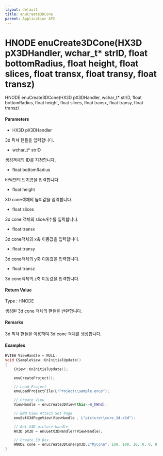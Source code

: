 ```yaml
---
layout: default
title: enuCreate3DCone
parent: Application API
---
```

# HNODE enuCreate3DCone\(HX3D pX3DHandler, wchar\_t\* strID, float bottomRadius, float height, float slices, float transx, float transy, float transz\)

HNODE enuCreate3DCone\(HX3D pX3DHandler, wchar\_t\* strID, float bottomRadius, float height, float slices, float transx, float transy, float transz\)

#### Parameters

* HX3D pX3DHandler

3d 픽쳐 핸들을 입력합니다.

* wchar\_t\* strID

생성객체의 ID를 지정합니다.

* float bottomRadius

바닥면의 반지름을 입력합니다.

* float height

3D cone객체의 높이값을 입력합니다.

* float slices

3d cone 객체의 slice개수를 입력합니다.

* float transx

3d cone객체의 x축 이동값을 입력합니다.

* float transy

3d cone객체의 y축 이동값을 입력합니다.

* float transz

3d cone객체의 z축 이동값을 입력합니다.

#### Return Value

Type : HNODE

생성된 3d cone 객체의 핸들을 반환합니다.

#### Remarks

3d 픽쳐 핸들을 이용하여 3d cone 객체를 생성합니다.

#### Examples

```cpp
HVIEW ViewHandle = NULL; 
void CSampleView::OnInitialUpdate() 
{ 
    CView::OnInitialUpdate(); 

    enuCreateProject(); 

    // Load Project
    enuLoadProjectFile(L"Project\\sample.enup"); 

    // Create View
    ViewHandle = enuCreate3DView(this->m_hWnd); 

    // ENU View Attach Set Page 
    enuSetX3dPageView(ViewHandle , L"picture\\core_3d.x3d");

    // Get X3D picture handle
    HX3D pX3D = enuGetX3DHandler(ViewHandle);

    // Create 3D Box.
    HNODE cone = enuCreate3DCone(pX3D,L"MyCone", 100, 100, 10, 0, 0, 0);        // 동기식 호출    
}
```



